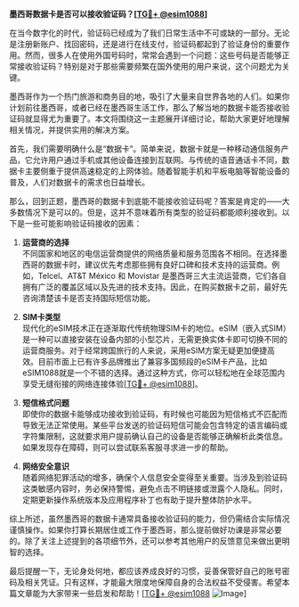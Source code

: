 **墨西哥数据卡是否可以接收验证码？[[TG💪+ @esim1088](https://t.me/s/esim1088)]**

在当今数字化的时代，验证码已经成为了我们日常生活中不可或缺的一部分。无论是注册新账户、找回密码，还是进行在线支付，验证码都起到了验证身份的重要作用。然而，很多人在使用外国号码时，常常会遇到一个问题：这些号码是否能够正常接收验证码？特别是对于那些需要频繁在国外使用的用户来说，这个问题尤为关键。

墨西哥作为一个热门旅游和商务目的地，吸引了大量来自世界各地的人们。如果你计划前往墨西哥，或者已经在墨西哥生活工作，那么了解当地的数据卡能否接收验证码就显得尤为重要了。本文将围绕这一主题展开详细讨论，帮助大家更好地理解相关情况，并提供实用的解决方案。

首先，我们需要明确什么是“数据卡”。简单来说，数据卡就是一种移动通信服务产品，它允许用户通过手机或其他设备连接到互联网。与传统的语音通话卡不同，数据卡主要侧重于提供高速稳定的上网体验。随着智能手机和平板电脑等智能设备的普及，人们对数据卡的需求也日益增长。

那么，回到正题，墨西哥的数据卡到底能不能接收验证码呢？答案是肯定的——大多数情况下是可以的。但是，这并不意味着所有类型的验证码都能顺利接收到。以下是一些可能影响验证码接收的因素：

1. **运营商的选择**  
   不同国家和地区的电信运营商提供的网络质量和服务范围各不相同。在选择墨西哥的数据卡时，建议优先考虑那些拥有良好口碑和技术支持的运营商。例如，Telcel、AT&T México 和 Movistar 是墨西哥三大主流运营商，它们各自拥有广泛的覆盖区域以及先进的技术支持。因此，在购买数据卡之前，最好先咨询清楚该卡是否支持国际短信功能。

2. **SIM卡类型**  
   现代化的eSIM技术正在逐渐取代传统物理SIM卡的地位。eSIM（嵌入式SIM）是一种可以直接安装在设备内部的小型芯片，无需更换实体卡即可切换不同的运营商服务。对于经常跨国旅行的人来说，采用eSIM方案无疑更加便捷高效。目前市面上已有许多品牌推出了兼容多国频段的eSIM卡产品，比如eSIM1088就是一个不错的选择。通过这种方式，你可以轻松地在全球范围内享受无缝衔接的网络连接体验[[TG💪+ @esim1088](https://t.me/s/esim1088)]。

3. **短信格式问题**  
   即使你的数据卡能够成功接收到验证码，有时候也可能因为短信格式不匹配而导致无法正常使用。某些平台发送的验证码短信可能会包含特定的语言编码或字符集限制，这就要求用户提前确认自己的设备是否能够正确解析此类信息。如果发现存在障碍，则可以尝试联系客服寻求进一步的帮助。

4. **网络安全意识**  
   随着网络犯罪活动的增多，确保个人信息安全变得至关重要。当涉及到验证码这类敏感内容时，务必保持警惕，避免点击不明链接或泄露个人隐私。同时，定期更新操作系统版本及应用程序补丁也有助于提升整体防护水平。

综上所述，虽然墨西哥的数据卡通常具备接收验证码的能力，但仍需结合实际情况谨慎操作。如果你打算长期居住或工作于墨西哥，那么提前做好功课是非常必要的。除了关注上述提到的各项细节外，还可以参考其他用户的反馈意见来做出更明智的选择。

最后提醒一下，无论身处何地，都应该养成良好的习惯，妥善保管好自己的账号密码及相关凭证。只有这样，才能最大限度地保障自身的合法权益不受侵害。希望本篇文章能为大家带来一些启发和帮助！[[TG💪+ @esim1088](https://t.me/s/esim1088) ![Image](https://i.postimg.cc/4NQfJmqS/Snipaste-2025-05-13-00-14-12.png)]